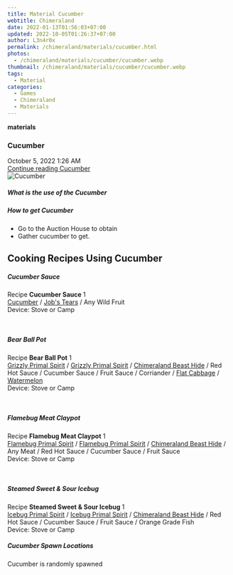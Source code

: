 ```yaml
---
title: Material Cucumber
webtitle: Chimeraland
date: 2022-01-13T01:56:03+07:00
updated: 2022-10-05T01:26:37+07:00
author: L3n4r0x
permalink: /chimeraland/materials/cucumber.html
photos:
  - /chimeraland/materials/cucumber/cucumber.webp
thumbnail: /chimeraland/materials/cucumber/cucumber.webp
tags:
  - Material
categories:
  - Games
  - Chimeraland
  - Materials
---
```


<section id="bootstrap-wrapper">
  <link
    rel="stylesheet"
    href="https://cdn.statically.io/gh/dimaslanjaka/Web-Manajemen/40ac3225/css/bootstrap-4.5-wrapper.css"
  />
  <div
    class="row g-0 border rounded overflow-hidden flex-md-row mb-4 shadow-sm position-relative"
  >
    <div class="col p-4 d-flex flex-column position-static">
      <strong class="d-inline-block mb-2 text-success">materials</strong>
      <h3 class="mb-0">Cucumber</h3>
      <div class="mb-1 text-muted">October 5, 2022 1:26 AM</div>
      <a
        href="/chimeraland/materials/cucumber.html"
        class="stretched-link d-none"
        >Continue reading Cucumber</a
      >
    </div>
    <div class="col-auto d-none d-lg-block">
      <img src="/chimeraland/materials/cucumber/cucumber.webp" alt="Cucumber" />
    </div>
  </div>
  <div class="row">
    <div class="col-lg-6 col-12 mb-2">
      <div class="card">
        <div class="card-body">
          <h5 class="card-title">What is the use of the Cucumber</h5>
          <div class="card-text"><ul></ul></div>
        </div>
      </div>
    </div>
    <div class="col-lg-6 col-12 mb-2">
      <div class="card">
        <div class="card-body">
          <h5 class="card-title">How to get Cucumber</h5>
          <div class="card-text">
            <ul>
              <li>Go to the Auction House to obtain</li>
              <li>Gather cucumber to get.</li>
            </ul>
          </div>
        </div>
      </div>
    </div>
    <div class="col-12 mb-2">
      <h2 id="cookable">Cooking Recipes Using Cucumber</h2>
      <div id="recipe-cucumber-sauce">
        <h5 id="item-cucumber-sauce">Cucumber Sauce</h5>
        <div class="mb-2">
          <p class="fs-5">
            Recipe <b>Cucumber Sauce</b> 1<br /><a
              class="text-decoration-none"
              href="/chimeraland/materials/cucumber.html"
              >Cucumber</a
            ><span> / </span
            ><a
              class="text-decoration-none"
              href="/chimeraland/materials/job&#x27;s-tears.html"
              >Job&#x27;s Tears</a
            ><span> / </span>Any Wild Fruit<br />Device: Stove or Camp
          </p>
        </div>
      </div>
      <br />
      <div id="recipe-bear-ball-pot">
        <h5 id="item-bear-ball-pot">Bear Ball Pot</h5>
        <div class="mb-2">
          <p class="fs-5">
            Recipe <b>Bear Ball Pot</b> 1<br /><a
              class="text-decoration-none"
              href="/chimeraland/materials/grizzly-primal-spirit.html"
              >Grizzly Primal Spirit</a
            ><span> / </span
            ><a
              class="text-decoration-none"
              href="/chimeraland/materials/grizzly-primal-spirit.html"
              >Grizzly Primal Spirit</a
            ><span> / </span
            ><a
              class="text-decoration-none"
              href="/chimeraland/materials/chimeraland-beast-hide.html"
              >Chimeraland Beast Hide</a
            ><span> / </span>Red Hot Sauce<span> / </span>Cucumber Sauce<span>
              / </span
            >Fruit Sauce<span> / </span>Corriander<span> / </span
            ><a
              class="text-decoration-none"
              href="/chimeraland/materials/flat-cabbage.html"
              >Flat Cabbage</a
            ><span> / </span
            ><a
              class="text-decoration-none"
              href="/chimeraland/materials/watermelon.html"
              >Watermelon</a
            ><br />Device: Stove or Camp
          </p>
        </div>
      </div>
      <br />
      <div id="recipe-flamebug-meat-claypot">
        <h5 id="item-flamebug-meat-claypot">Flamebug Meat Claypot</h5>
        <div class="mb-2">
          <p class="fs-5">
            Recipe <b>Flamebug Meat Claypot</b> 1<br /><a
              class="text-decoration-none"
              href="/chimeraland/materials/flamebug-primal-spirit.html"
              >Flamebug Primal Spirit</a
            ><span> / </span
            ><a
              class="text-decoration-none"
              href="/chimeraland/materials/flamebug-primal-spirit.html"
              >Flamebug Primal Spirit</a
            ><span> / </span
            ><a
              class="text-decoration-none"
              href="/chimeraland/materials/chimeraland-beast-hide.html"
              >Chimeraland Beast Hide</a
            ><span> / </span>Any Meat<span> / </span>Red Hot Sauce<span>
              / </span
            >Cucumber Sauce<span> / </span>Fruit Sauce<br />Device: Stove or
            Camp
          </p>
        </div>
      </div>
      <br />
      <div id="recipe-steamed-sweet-and-sour-icebug">
        <h5 id="item-steamed-sweet-and-sour-icebug">
          Steamed Sweet &amp; Sour Icebug
        </h5>
        <div class="mb-2">
          <p class="fs-5">
            Recipe <b>Steamed Sweet &amp; Sour Icebug</b> 1<br /><a
              class="text-decoration-none"
              href="/chimeraland/materials/icebug-primal-spirit.html"
              >Icebug Primal Spirit</a
            ><span> / </span
            ><a
              class="text-decoration-none"
              href="/chimeraland/materials/icebug-primal-spirit.html"
              >Icebug Primal Spirit</a
            ><span> / </span
            ><a
              class="text-decoration-none"
              href="/chimeraland/materials/chimeraland-beast-hide.html"
              >Chimeraland Beast Hide</a
            ><span> / </span>Red Hot Sauce<span> / </span>Cucumber Sauce<span>
              / </span
            >Fruit Sauce<span> / </span>Orange Grade Fish<br />Device: Stove or
            Camp
          </p>
        </div>
      </div>
    </div>
    <div class="col-12 mb-2">
      <h5>Cucumber Spawn Locations</h5>
      <p>Cucumber is randomly spawned</p>
    </div>
  </div>
</section>